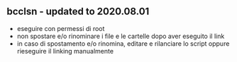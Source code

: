 ## bcclsn - updated to 2020.08.01

- eseguire con permessi di root
- non spostare e/o rinominare i file e le cartelle dopo aver eseguito il link
- in caso di spostamento e/o rinomina, editare e rilanciare lo script oppure rieseguire il linking manualmente